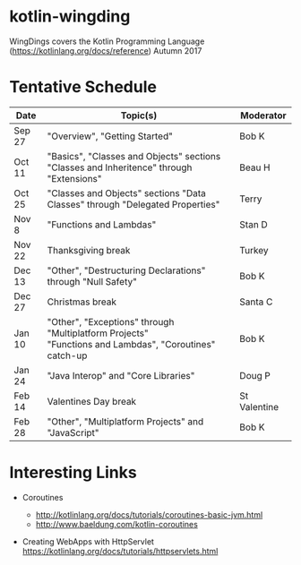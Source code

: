 # kotlin-wingding
WingDings covers the Kotlin Programming Language (https://kotlinlang.org/docs/reference) Autumn 2017

# Tentative Schedule

| Date   | Topic(s)                                             | Moderator |
|--------|------------------------------------------------------|-----------|
| Sep 27 | "Overview", "Getting Started" | Bob K |
| Oct 11 | "Basics", "Classes and Objects" sections "Classes and Inheritence" through "Extensions" | Beau H |
| Oct 25 | "Classes and Objects" sections "Data Classes" through "Delegated Properties" | Terry |
| Nov 8  | "Functions and Lambdas" | Stan D |
| Nov 22 | Thanksgiving break | Turkey |
| Dec 13 | "Other", "Destructuring Declarations" through "Null Safety" | Bob K |
| Dec 27 | Christmas break | Santa C |
| Jan 10 | "Other", "Exceptions" through "Multiplatform Projects"<br>"Functions and Lambdas", "Coroutines" catch-up| Bob K |
| Jan 24 | "Java Interop" and "Core Libraries" | Doug P |
| Feb 14 | Valentines Day break | St Valentine |
| Feb 28 | "Other", "Multiplatform Projects" and "JavaScript" | Bob K |

# Interesting Links

* Coroutines
  * http://kotlinlang.org/docs/tutorials/coroutines-basic-jvm.html
  * http://www.baeldung.com/kotlin-coroutines

* Creating WebApps with HttpServlet https://kotlinlang.org/docs/tutorials/httpservlets.html
